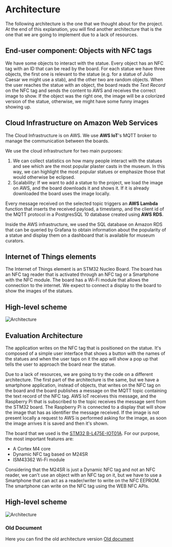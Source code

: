 # Architecture

The following architecture is the one that we thought about for the project. At the end of this explanation, you will find another architecture that is the one that we are going to implement due to a lack of resources.

## End-user component: Objects with NFC tags

We have some objects to interact with the statue. Every object has an NFC tag with an ID that can be read by the board. For each statue we have three objects, the first one is relevant to the statue (e.g. for a statue of Julio Caesar we might use a stab), and the other two are random objects. When the user reaches the statue with an object, the board reads the _Text Record_ on the NFC tag and sends the content to AWS and receives the correct image to show. If the object was the right one, the image will be a colorized version of the statue, otherwise, we might have some funny images showing up.

## Cloud Infrastructure on Amazon Web Services

The Cloud Infrastructure is on AWS. We use **AWS IoT**'s MQTT broker to manage the communication between the boards.

We use the cloud infrastructure for two main purposes:

1. We can collect statistics on how many people interact with the statues and see which are the most popular plaster casts in the museum. In this way, we can highlight the most popular statues or emphasize those that would otherwise be eclipsed.
2. Scalability: If we want to add a statue to the project, we load the image on AWS, and the board downloads it and shows it. If it is already downloaded the board uses the image locally.

Every message received on the selected topic triggers an **AWS Lambda** function that inserts the received payload, a timestamp, and the client id of the MQTT protocol in a PostgresSQL 10 database created using **AWS RDS**.

Inside the AWS infrastructure, we used the SQL database on Amazon RDS that can be queried by Grafana to obtain information about the popularity of a statue and display them on a dashboard that is available for museum curators.

## Internet of Things elements

The Internet of Things element is an STM32 Nucleo Board. The board has an NFC tag reader that is activated through an NFC tag or a Smartphone with the NFC module.
The board has a Wi-Fi module that allows the connection to the internet. We expect to connect a display to the board to show the images of the statues.

## High-level scheme

![Architecture](https://res.cloudinary.com/dhgghkuk3/image/upload/v1594972563/IoT_V2_odok0w.png)

## Evaluation Architecture

The application writes on the NFC tag that is positioned on the statue. It's composed of a simple user interface that shows a button with the names of the statues and when the user taps on it the app will show a pop up that tells the user to approach the board near the statue.

Due to a lack of resources, we are going to try the code on a different architecture. The first part of the architecture is the same, but we have a smartphone application, instead of objects, that writes on the NFC tag on the board and the board publishes a message on the MQTT topic containing the text record of the NFC tag. AWS IoT receives this message, and the Raspberry Pi that is subscribed to the topic receives the message sent from the STM32 board. The Raspberry Pi is connected to a display that will show the image that has as identifier the message received. If the image is not present locally a request to AWS is performed asking for the image, as soon the image arrives it is saved and then it's shown.

The board that we used is the [STM32 B-L475E-IOT01A](https://www.st.com/en/evaluation-tools/b-l475e-iot01a.html).
For our purpose, the most important features are:

- A Cortex M4 core
- Dynamic NFC tag based on M24SR
- ISM43362 Wi-Fi module

Considering that the M24SR is just a Dynamic NFC tag and not an NFC reader, we can't use an object with an NFC tag on it, but we have to use a Smartphone that can act as a reader/writer to write on the NFC EEPROM. The smartphone can write on the NFC tag using the WEB NFC APIs.

## High-level scheme

![Architecture](https://res.cloudinary.com/dhgghkuk3/image/upload/v1594972561/IoT_2_eit2ix.png)

### Old Document

Here you can find the old architecture version [Old document](https://github.com/federicoInserra/Big-Project-IoT/blob/master/2ndDelivery/Architecture.md)
